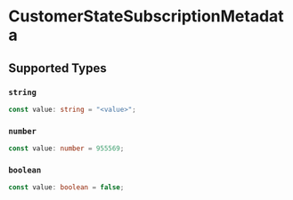 # CustomerStateSubscriptionMetadata


## Supported Types

### `string`

```typescript
const value: string = "<value>";
```

### `number`

```typescript
const value: number = 955569;
```

### `boolean`

```typescript
const value: boolean = false;
```

